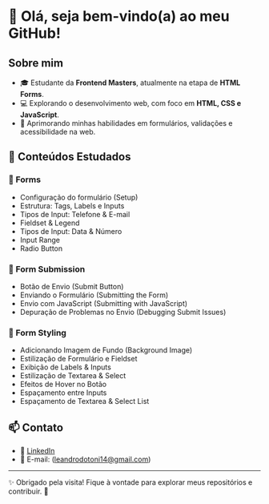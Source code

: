 # 👋 Olá, seja bem-vindo(a) ao meu GitHub!

## Sobre mim

- 🎓 Estudante da **Frontend Masters**, atualmente na etapa de **HTML Forms**.
- 💻 Explorando o desenvolvimento web, com foco em **HTML, CSS e JavaScript**.
- 🚀 Aprimorando minhas habilidades em formulários, validações e acessibilidade na web.

## 📌 Conteúdos Estudados

### 📑 Forms
- Configuração do formulário (Setup)
- Estrutura: Tags, Labels e Inputs
- Tipos de Input: Telefone & E-mail
- Fieldset & Legend
- Tipos de Input: Data & Número
- Input Range
- Radio Button

### 🚀 Form Submission
- Botão de Envio (Submit Button)
- Enviando o Formulário (Submitting the Form)
- Envio com JavaScript (Submitting with JavaScript)
- Depuração de Problemas no Envio (Debugging Submit Issues)

### 🎨 Form Styling
- Adicionando Imagem de Fundo (Background Image)
- Estilização de Formulário e Fieldset
- Exibição de Labels & Inputs
- Estilização de Textarea & Select
- Efeitos de Hover no Botão
- Espaçamento entre Inputs
- Espaçamento de Textarea & Select List

## 📫 Contato

- 💼 [LinkedIn](https://www.linkedin.com/in/leandrooliveiradias/)
- 📧 E-mail: (leandrodotoni14@gmail.com)

---
✨ Obrigado pela visita! Fique à vontade para explorar meus repositórios e contribuir. 🚀

